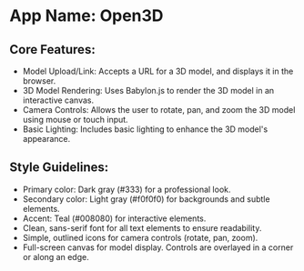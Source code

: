 # **App Name**: Open3D

## Core Features:

- Model Upload/Link: Accepts a URL for a 3D model, and displays it in the browser.
- 3D Model Rendering: Uses Babylon.js to render the 3D model in an interactive canvas.
- Camera Controls: Allows the user to rotate, pan, and zoom the 3D model using mouse or touch input.
- Basic Lighting: Includes basic lighting to enhance the 3D model's appearance.

## Style Guidelines:

- Primary color: Dark gray (#333) for a professional look.
- Secondary color: Light gray (#f0f0f0) for backgrounds and subtle elements.
- Accent: Teal (#008080) for interactive elements.
- Clean, sans-serif font for all text elements to ensure readability.
- Simple, outlined icons for camera controls (rotate, pan, zoom).
- Full-screen canvas for model display. Controls are overlayed in a corner or along an edge.
